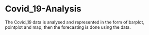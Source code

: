 # Covid_19-Analysis
The Covid_19 data is analysed and represented in the form of barplot, pointplot and map, then the forecasting is done using the data.
